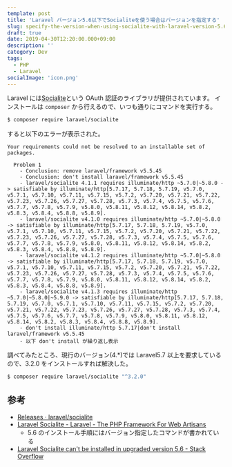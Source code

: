 ```yaml
---
template: post
title: 'Laravel バージョン5.6以下でSocialiteを使う場合はバージョンを指定する'
slug: specify-the-version-when-using-socialite-with-laravel-version-5.6-or-lower
draft: true
date: 2019-04-30T12:20:00.000+09:00
description: ''
category: Dev
tags:
  - PHP
  - Laravel
socialImage: 'icon.png'
---
```


Laravel には[Socialite](https://laravel.com/docs/master/socialite)という OAuth 認証のライブラリが提供されています。
インストールは `composer` から行えるので、いつも通りにコマンドを実行する。

```bash
$ composer require laravel/socialite
```

すると以下のエラーが表示された。

```
Your requirements could not be resolved to an installable set of packages.

  Problem 1
    - Conclusion: remove laravel/framework v5.5.45
    - Conclusion: don't install laravel/framework v5.5.45
    - laravel/socialite 4.1.1 requires illuminate/http ~5.7.0|~5.8.0 -> satisfiable by illuminate/http[5.7.17, 5.7.18, 5.7.19, v5.7.0, v5.7.1, v5.7.10, v5.7.11, v5.7.15, v5.7.2, v5.7.20, v5.7.21, v5.7.22, v5.7.23, v5.7.26, v5.7.27, v5.7.28, v5.7.3, v5.7.4, v5.7.5, v5.7.6, v5.7.7, v5.7.8, v5.7.9, v5.8.0, v5.8.11, v5.8.12, v5.8.14, v5.8.2, v5.8.3, v5.8.4, v5.8.8, v5.8.9].
    - laravel/socialite v4.1.0 requires illuminate/http ~5.7.0|~5.8.0 -> satisfiable by illuminate/http[5.7.17, 5.7.18, 5.7.19, v5.7.0, v5.7.1, v5.7.10, v5.7.11, v5.7.15, v5.7.2, v5.7.20, v5.7.21, v5.7.22, v5.7.23, v5.7.26, v5.7.27, v5.7.28, v5.7.3, v5.7.4, v5.7.5, v5.7.6, v5.7.7, v5.7.8, v5.7.9, v5.8.0, v5.8.11, v5.8.12, v5.8.14, v5.8.2, v5.8.3, v5.8.4, v5.8.8, v5.8.9].
    - laravel/socialite v4.1.2 requires illuminate/http ~5.7.0|~5.8.0 -> satisfiable by illuminate/http[5.7.17, 5.7.18, 5.7.19, v5.7.0, v5.7.1, v5.7.10, v5.7.11, v5.7.15, v5.7.2, v5.7.20, v5.7.21, v5.7.22, v5.7.23, v5.7.26, v5.7.27, v5.7.28, v5.7.3, v5.7.4, v5.7.5, v5.7.6, v5.7.7, v5.7.8, v5.7.9, v5.8.0, v5.8.11, v5.8.12, v5.8.14, v5.8.2, v5.8.3, v5.8.4, v5.8.8, v5.8.9].
    - laravel/socialite v4.1.3 requires illuminate/http ~5.7.0|~5.8.0|~5.9.0 -> satisfiable by illuminate/http[5.7.17, 5.7.18, 5.7.19, v5.7.0, v5.7.1, v5.7.10, v5.7.11, v5.7.15, v5.7.2, v5.7.20, v5.7.21, v5.7.22, v5.7.23, v5.7.26, v5.7.27, v5.7.28, v5.7.3, v5.7.4, v5.7.5, v5.7.6, v5.7.7, v5.7.8, v5.7.9, v5.8.0, v5.8.11, v5.8.12, v5.8.14, v5.8.2, v5.8.3, v5.8.4, v5.8.8, v5.8.9].
    - don't install illuminate/http 5.7.17|don't install laravel/framework v5.5.45
    - 以下 don't install が繰り返し表示
```

調べてみたところ、現行のバージョン(4.\*)では Laravel5.7 以上を要求しているので、3.2.0 をインストールすれば解決した。

```bash
$ composer require laravel/socialite "^3.2.0"
```

## 参考

- [Releases · laravel/socialite](https://github.com/laravel/socialite/releases)
- [Laravel Socialite - Laravel - The PHP Framework For Web Artisans](https://laravel.com/docs/5.6/socialite)
  - 5.6 のインストール手順にはバージョン指定したコマンドが書かれている
- [Laravel Socialite can't be installed in upgraded version 5.6 - Stack Overflow](https://stackoverflow.com/questions/49064789/laravel-socialite-cant-be-installed-in-upgraded-version-5-6)
